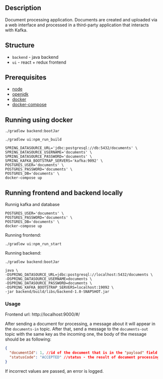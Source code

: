 ## Description

Document processing application. Documents are created and uploaded via a web
interface and processed in a third-party application that interacts with Kafka.

## Structure

- `backend` - java backend
- `ui` - react + redux frontend

## Prerequisites

- [node](https://nodejs.org)
- [openjdk](https://openjdk.java.net)
- [docker](https://docs.docker.com/engine/install/)
- [docker-compose](https://docs.docker.com/compose/install/)

## Running using docker

```
./gradlew backend:bootJar
```

```
./gradlew ui:npm_run_build
```

```
SPRING_DATASOURCE_URL='jdbc:postgresql://db:5432/documents' \
SPRING_DATASOURCE_USERNAME='documents' \
SPRING_DATASOURCE_PASSWORD='documents' \
SPRING_KAFKA_BOOTSTRAP_SERVERS='kafka:9092' \
POSTGRES_USER='documents' \
POSTGRES_PASSWORD='documents' \
POSTGRES_DB='documents' \
docker-compose up
```

## Running frontend and backend locally

Runnig kafka and database

```
POSTGRES_USER='documents' \
POSTGRES_PASSWORD='documents' \
POSTGRES_DB='documents' \
docker-compose up
```

Running frontend:

```
./gradlew ui:npm_run_start
```

Running backend:

```
./gradlew backend:bootJar
```

```
java \
-DSPRING_DATASOURCE_URL=jdbc:postgresql://localhost:5432/documents \
-DSPRING_DATASOURCE_USERNAME=documents \
-DSPRING_DATASOURCE_PASSWORD=documents \
-DSPRING_KAFKA_BOOTSTRAP_SERVERS=localhost:19092 \
-jar backend/build/libs/backend-1.0-SNAPSHOT.jar
```

### Usage

Frontend url: http://localhost:9000/#/

After sending a document for processing, a message about it will appear in the `documents-in` topic.
After that, send a message to the `documents-out` topic with the same key as the incoming one, the body of the message should be as following:

```json
{
  "documentId": 1, //id of the document that is in the "payload" field of the incoming message
  "statusCode": "ACCEPTED" //status - the result of document processing, can be "ACCEPTED" or "REJECTED"
}
```

If incorrect values ​​are passed, an error is logged.
